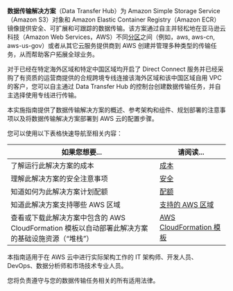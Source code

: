**数据传输解决方案**（Data Transfer Hub）为 Amazon Simple Storage Service（Amazon S3）对象和 Amazon Elastic Container Registry（Amazon ECR）镜像提供安全、可扩展和可跟踪的数据传输。该方案通过自主并轻松地在亚马逊云科技（Amazon Web Services，AWS）不同[分区](https://docs.aws.amazon.com/whitepapers/latest/aws-fault-isolation-boundaries/partitions.html)之间（例如，aws, aws-cn, aws-us-gov）或者从其它云服务提供商到 AWS 创建并管理多种类型的传输任务，从而帮助客户拓展全球业务。

对于已经在特定海外区域和特定中国区域均开启了 Direct Connect 服务并已经采购了有资质的运营商提供的合规跨境专线连接该海外区域和该中国区域自用 VPC 的客户，您可以自主通过 Data Transfer Hub 的控制台创建数据传输任务，并自主选择使用专线进行传输。

本实施指南提供了数据传输解决方案的概述、参考架构和组件、规划部署的注意事项以及将数据传输解决方案部署到 AWS 云的配置步骤。

您可以使用以下表格快速导航至相关内容：

| 如果您想要... | 请阅读... |
|----------|--------|
| 了解运行此解决方案的成本 | [成本](./plan-deployment/cost) |
| 理解此解决方案的安全注意事项 | [安全](./plan-deployment/security) |
| 知道如何为此解决方案计划配额 | [配额](./plan-deployment/quotas) |
| 知道此解决方案支持哪些 AWS 区域 | [支持的 AWS 区域](./plan-deployment/regions) |
| 查看或下载此解决方案中包含的 AWS CloudFormation 模板以自动部署此解决方案的基础设施资源（“堆栈”） | [AWS CloudFormation 模板](./deployment/template) |

本指南适用于在 AWS 云中进行实际架构工作的 IT 架构师、开发人员、DevOps、数据分析师和市场技术专业人员。

您将负责遵守与您的数据传输任务相关的所有适用法律。
